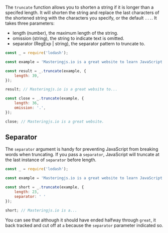 The `truncate` function allows you to shorten a string if it is longer than a specifed length.
It will shorten the string and replace the last characters of the shortened string with the characters you specify, or the default `...`.
It takes three parameters:

- length (number), the maximum length of the string.
- omission (string), the string to indicate text is omitted.
- separator (RegExp | string), the separator pattern to truncate to.


```javascript
const _ = require('lodash');

const example = 'Masteringjs.io is a great website to learn JavaScript fundamentals, mongoose, vue, and other fun JavaScript libraries.';

const result = _.truncate(example, {
    length: 39,
});

result; // Masteringjs.io is a great website to...
```

```javascript
const close = _.truncate(example, {
    length: 36,
    omission: '.',
});

close; // Masteringjs.io is a great website.
```

## Separator

The `separator` argument is handy for preventing JavaScript from breaking words when truncating. If you pass a `separator`, JavaScript will truncate at the last instance of `separator` before length.

```javascript
const _ = require('lodash');

const example = 'Masteringjs.io is a great website to learn JavaScript fundamentals, mongoose, vue, and other fun JavaScript libraries.';

const short = _.truncate(example, {
    length: 23,
    separator: ' '
});

short; // Masteringjs.io is a...
```

You can see that although it should have ended halfway through `great`, it back tracked and cut off at `a` because the `separator` parameter indicated so.